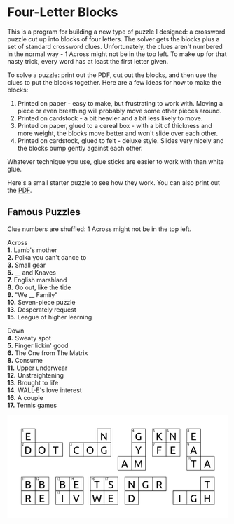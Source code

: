 # Four-Letter Blocks

[starter]: docs/images/starter.png
[PDF]: docs/images/starter.pdf

This is a program for building a new type of puzzle I designed: a crossword
puzzle cut up into blocks of four letters. The solver gets the blocks plus a
set of standard crossword clues. Unfortunately, the clues aren't numbered in
the normal way - 1 Across might not be in the top left. To make up for that
nasty trick, every word has at least the first letter given.

To solve a puzzle: print out the PDF, cut out the blocks, and then use the clues
to put the blocks together. Here are a few ideas for how to make the blocks:
1. Printed on paper - easy to make, but frustrating to work with. Moving a piece
   or even breathing will probably move some other pieces around.
2. Printed on cardstock - a bit heavier and a bit less likely to move.
3. Printed on paper, glued to a cereal box - with a bit of thickness and more
   weight, the blocks move better and won't slide over each other.
4. Printed on cardstock, glued to felt - deluxe style. Slides very nicely and
   the blocks bump gently against each other.

Whatever technique you use, glue sticks are easier to work with than white glue.

Here's a small starter puzzle to see how they work. You can also print out the
[PDF].

## Famous Puzzles
Clue numbers are shuffled: 1 Across might not be in the top left.

Across  
**1.** Lamb's mother  
**2.** Polka you can't dance to  
**3.** Small gear  
**5.** __ and Knaves  
**7.** English marshland  
**8.** Go out, like the tide  
**9.** "We __ Family"  
**10.** Seven-piece puzzle  
**13.** Desperately request  
**15.** League of higher learning

Down  
**4.** Sweaty spot  
**5.** Finger lickin' good  
**6.** The One from The Matrix  
**8.** Consume  
**11.** Upper underwear  
**12.** Unstraightening  
**13.** Brought to life  
**14.** WALL·E's love interest  
**16.** A couple  
**17.** Tennis games

[![starter]][starter]
